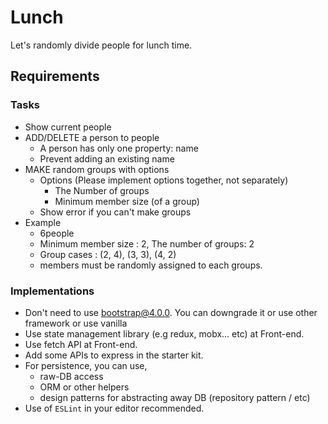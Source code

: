 # Lunch

Let's randomly divide people for lunch time.

## Requirements

### Tasks
  - Show current people
  - ADD/DELETE a person to people
      - A person has only one property: name
      - Prevent adding an existing name
  - MAKE random groups with options
      - Options (Please implement options together, not separately)
          - The Number of groups
          - Minimum member size (of a group)
      - Show error if you can't make groups
  - Example
      - 6people
      - Minimum member size : 2, The number of groups: 2
      - Group cases : (2, 4), (3, 3), (4, 2)
      - members must be randomly assigned to each groups.

### Implementations
  - Don't need to use bootstrap@4.0.0. You can downgrade it or use other framework or use vanilla
  - Use state management library (e.g redux, mobx... etc) at Front-end.
  - Use fetch API at Front-end.
  - Add some APIs to express in the starter kit.
  - For persistence, you can use,
    - raw-DB access
    - ORM or other helpers
    - design patterns for abstracting away DB (repository pattern / etc)
  - Use of `ESLint` in your editor recommended.
